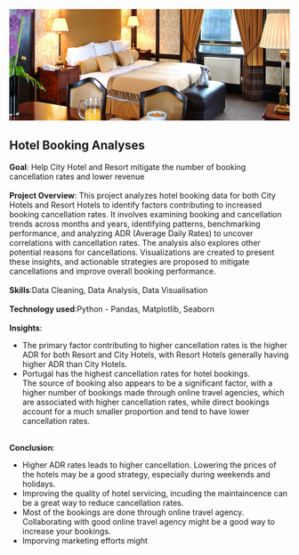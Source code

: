 <img src="https://github.com/Abhishek321Kumar/Data-analysis-files/blob/main/Hotel_Booking/hotel.jpg" alt="Hotel_image" width="100%" height="200" />

## Hotel Booking Analyses
<div><b>Goal</b>: Help City Hotel and Resort mitigate the number of booking cancellation rates and lower revenue</div>
<br/>
<div><b>Project Overview</b>: This project analyzes hotel booking data for both City Hotels and Resort Hotels to identify factors contributing to increased booking cancellation rates. It involves examining booking and cancellation trends across months and years, identifying patterns, benchmarking performance, and analyzing ADR (Average Daily Rates) to uncover correlations with cancellation rates. The analysis also explores other potential reasons for cancellations. Visualizations are created to present these insights, and actionable strategies are proposed to mitigate cancellations and improve overall booking performance. </div>
<br/>
<div><b>Skills</b>:Data Cleaning, Data Analysis, Data Visualisation</div>
<br/>
<div><b>Technology used</b>:Python - Pandas, Matplotlib, Seaborn</div>
<br/>
<div><b>Insights</b>:
  <ul>
<li>The primary factor contributing to higher cancellation rates is the higher ADR for both Resort and City Hotels, with Resort Hotels generally having higher ADR than City Hotels. </li>
<li>Portugal has the highest cancellation rates for hotel bookings. </li
<li>The source of booking also appears to be a significant factor, with a higher number of bookings made through online travel agencies, which are associated with higher cancellation rates, while direct bookings account for a much smaller proportion and tend to have lower cancellation rates. </li>
</ul>
</div>
<br/>
<div><b>Conclusion</b>:
<ul>
<li>Higher ADR rates leads to higher cancellation. Lowering the prices of the hotels may be a good strategy, especially during weekends and holidays.</li>
<li>Improving the quality of hotel servicing, incuding the maintaincence can be a great way to reduce cancellation rates.</li>
<li>Most of the bookings are done through online travel agency. Collaborating with good online travel agency might be a good way to increase your bookings.</li>
<li>Imporving marketing efforts might </li>
</ul>
</div>
